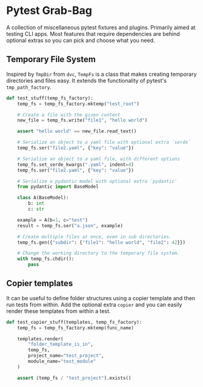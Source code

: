 # Pytest Grab-Bag

A collection of miscellaneous pytest fixtures and plugins. Primarily aimed at
testing CLI apps. Most features that require dependencies are behind optional
extras so you can pick and choose what you need.

## Temporary File System

Inspired by `TmpDir` from `dvc`, `TempFs` is a class that makes creating
temporary directories and files easy. It extends the functionality of pytest's
`tmp_path_factory`.

```python
def test_stuff(temp_fs_factory):
    temp_fs = temp_fs_factory.mktemp("test_root")

    # Create a file with the given content
    new_file = temp_fs.write("file1", "hello world")

    assert "hello world" == new_file.read_text()

    # Serialize an object to a yaml file with optional extra `serde`
    temp_fs.ser("file2.yaml", {"key": "value"})

    # Serialize an object to a yaml file, with different options
    temp_fs.set_serde_kwargs(".yaml", indent=4)
    temp_fs.ser("file2.yaml", {"key": "value"})

    # Serialize a pydantic model with optional extra `pydantic`
    from pydantic import BaseModel

    class A(BaseModel):
        b: int
        c: str

    example = A(b=1, c="test")
    result = temp_fs.ser("a.json", example)

    # Create multiple files at once, even in sub directories.
    temp_fs.gen({"subdir": {"file1": "hello world", "file2": 42}})

    # Change the working directory to the temporary file system.
    with temp_fs.chdir():
        pass
```

## Copier templates

It can be useful to define folder structures using a copier template and then
run tests from within. Add the optional extra `copier` and you can easily
render these templates from within a test.

```python
def test_copier_stuff(templates, temp_fs_factory):
    temp_fs = temp_fs_factory.mktemp(func_name)

    templates.render(
        "folder_template_is_in",
        temp_fs,
        project_name="test_project",
        module_name="test_module"
    )

    assert (temp_fs / "test_project").exists()
```
